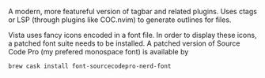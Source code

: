 A modern, more featureful version of tagbar and related plugins. Uses ctags or LSP (through plugins like COC.nvim) to generate outlines for files.

Vista uses fancy icons encoded in a font file. In order to display these icons, a patched font suite needs to be installed. A patched version of Source Code Pro (my prefered monospace font) is available by

```sh
brew cask install font-sourcecodepro-nerd-font
```